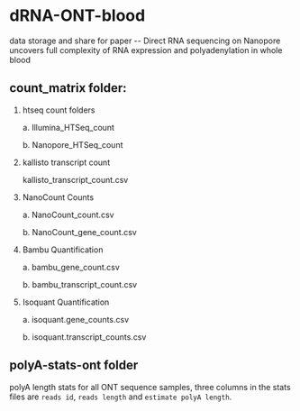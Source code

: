 # dRNA-ONT-blood
data storage and share for paper -- Direct RNA sequencing on Nanopore uncovers full complexity of RNA expression and polyadenylation in whole blood

## count_matrix folder:
1. htseq count folders
   
	a. Illumina_HTSeq_count

	b. Nanopore_HTSeq_count

3. kallisto transcript count
   
	kallisto_transcript_count.csv

5. NanoCount Counts
   
	a. NanoCount_count.csv

	b. NanoCount_gene_count.csv

7. Bambu Quantification
   
	a. bambu_gene_count.csv

	b. bambu_transcript_count.csv

9. Isoquant Quantification
    
	a. isoquant.gene_counts.csv

	b. isoquant.transcript_counts.csv

## polyA-stats-ont folder
polyA length stats for all ONT sequence samples, three columns in the stats files are `reads id`, `reads length` and `estimate polyA length`.


